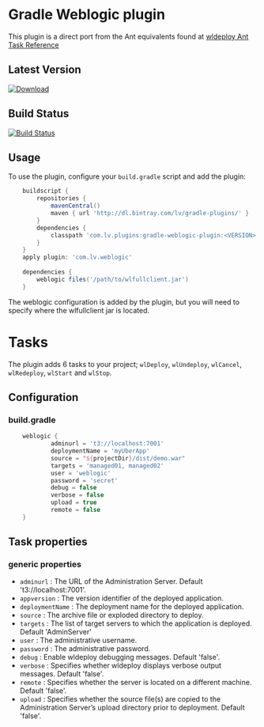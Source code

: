 # Gradle Weblogic plugin

This plugin is a direct port from the Ant equivalents found at [wldeploy Ant Task Reference](http://docs.oracle.com/cd/E13222_01/wls/docs92/programming/wldeploy.html)

## Latest Version
[ ![Download](https://api.bintray.com/packages/lv/gradle-plugins/gradle-weblogic-plugin/images/download.svg) ](https://bintray.com/lv/gradle-plugins/gradle-weblogic-plugin/_latestVersion)

## Build Status

[![Build Status](https://travis-ci.org/Liverpool-Victoria/gradle-weblogic-plugin.svg?branch=master)](https://travis-ci.org/Liverpool-Victoria/gradle-weblogic-plugin)
## Usage

To use the plugin, configure your `build.gradle` script and add the plugin:
```groovy
    buildscript {
        repositories {
            mavenCentral()
            maven { url 'http://dl.bintray.com/lv/gradle-plugins/' }
        }
        dependencies {
            classpath 'com.lv.plugins:gradle-weblogic-plugin:<VERSION>'
        }
    }
    apply plugin: 'com.lv.weblogic'
    
    dependencies {
        weblogic files('/path/to/wlfullclient.jar')
    }
```
The weblogic configuration is added by the plugin, but you will need to specify where the wlfullclient jar is located.


# Tasks
The plugin adds 6 tasks to your project; `wlDeploy`, `wlUndeploy`, `wlCancel`, `wlRedeploy`, `wlStart` and `wlStop`.

## Configuration

### build.gradle
```groovy
    weblogic {
            adminurl = 't3://localhost:7001'
            deploymentName = 'myUberApp'
            source = "${projectDir}/dist/demo.war"
            targets = 'managed01, managed02'
            user = 'weblogic'
            password = 'secret'
            debug = false
            verbose = false
            upload = true
            remote = false
    }
```

## Task properties
### generic properties

* `adminurl` : The URL of the Administration Server. Default 't3://localhost:7001'.
* `appversion` : The version identifier of the deployed application.
* `deploymentName` : The deployment name for the deployed application.
* `source` : The archive file or exploded directory to deploy.
* `targets` : The list of target servers to which the application is deployed. Default 'AdminServer'
* `user` : The administrative username.
* `password` : The administrative password.
* `debug` : Enable wldeploy debugging messages. Default 'false'.
* `verbose` : Specifies whether wldeploy displays verbose output messages. Default 'false'. 
* `remote` : Specifies whether the server is located on a different machine. Default 'false'.
* `upload` : Specifies whether the source file(s) are copied to the Administration Server’s upload directory prior to deployment. Default 'false'.
